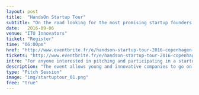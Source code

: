 ```yaml
---
layout: post
title:  "HandsOn Startup Tour"
subtitle: "On the road looking for the most promising startup founders."
date:   2016-09-06
venue: "ITU Innovators"
ticket: "Register"
time: "06:00pm"
href: "http://www.eventbrite.fr/e/handson-startup-tour-2016-copenhagen-pitch-session-registration-27068951964"
tickets: "http://www.eventbrite.fr/e/handson-startup-tour-2016-copenhagen-pitch-session-registration-27068951964"
intro: "For anyone interested in pitching and participating in a startup competition"
description: "The event allows young and innovative companies to go on the stage to perform a fast-paced 90 seconds pitch followed by 5 min of Q&A. A jury formed by confirmed entrepreneurs, investors and local influencers select 2 startups presenting a high potential to scale and grow globally."
type: "Pitch Session"
image: "img/startuptour_01.png"
free: "true"
---
```

<!-- fill in the URL of your event host page if you haven't enough information for a detail page, so the event link won't point on the detail page at all -->
